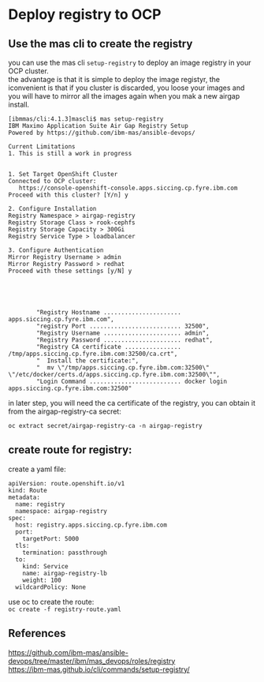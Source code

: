 # Deploy registry to OCP

## Use the mas cli to create the registry

you can use the mas cli ```setup-registry``` to deploy an image registry in your OCP cluster.  
the advantage is that it is simple to deploy the image registyr, the iconvenient is that if you cluster is discarded, you loose your images and you will have to mirror all the images again when you mak a new airgap install.  
  
```
[ibmmas/cli:4.1.3]mascli$ mas setup-registry
IBM Maximo Application Suite Air Gap Registry Setup
Powered by https://github.com/ibm-mas/ansible-devops/

Current Limitations
1. This is still a work in progress


1. Set Target OpenShift Cluster
Connected to OCP cluster: 
   https://console-openshift-console.apps.siccing.cp.fyre.ibm.com
Proceed with this cluster? [Y/n] y

2. Configure Installation
Registry Namespace > airgap-registry
Registry Storage Class > rook-cephfs
Registry Storage Capacity > 300Gi
Registry Service Type > loadbalancer

3. Configure Authentication
Mirror Registry Username > admin
Mirror Registry Password > redhat
Proceed with these settings [y/N] y





        "Registry Hostname ...................... apps.siccing.cp.fyre.ibm.com",
        "registry Port .......................... 32500",
        "Registry Username ...................... admin",
        "Registry Password ...................... redhat",
        "Registry CA certificate ................ /tmp/apps.siccing.cp.fyre.ibm.com:32500/ca.crt",
        "  Install the certificate:",
        "  mv \"/tmp/apps.siccing.cp.fyre.ibm.com:32500\" \"/etc/docker/certs.d/apps.siccing.cp.fyre.ibm.com:32500\"",
        "Login Command .......................... docker login apps.siccing.cp.fyre.ibm.com:32500"
```

in later step, you will need the ca certificate of the registry, you can obtain it from the airgap-registry-ca secret:  

```
oc extract secret/airgap-registry-ca -n airgap-registry
```






## create route for registry:

create a yaml file:
```
apiVersion: route.openshift.io/v1
kind: Route
metadata:
  name: registry
  namespace: airgap-registry
spec:
  host: registry.apps.siccing.cp.fyre.ibm.com
  port:
    targetPort: 5000
  tls:
    termination: passthrough
  to:
    kind: Service
    name: airgap-registry-lb
    weight: 100
  wildcardPolicy: None
```
use oc to create the route:  
```oc create -f registry-route.yaml```


## References
https://github.com/ibm-mas/ansible-devops/tree/master/ibm/mas_devops/roles/registry  
https://ibm-mas.github.io/cli/commands/setup-registry/  